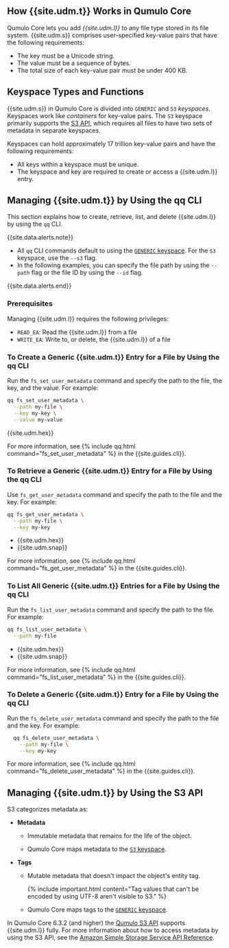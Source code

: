 ## How {{site.udm.t}} Works in Qumulo Core

Qumulo Core lets you add _{{site.udm.l}}_ to any file type stored in its file system. {{site.udm.s}} comprises user-specified key-value pairs that have the following requirements:

* The key must be a Unicode string.
* The value must be a sequence of bytes.
* The total size of each key-value pair must be under 400 KB.


<a id="keyspace"></a>
## Keyspace Types and Functions
{{site.udm.s}} in Qumulo Core is divided into `GENERIC` and `S3` _keyspaces_. Keyspaces work like _containers_ for key-value pairs. The `S3` keyspace primarily supports the [S3 API](https://docs.aws.amazon.com/AmazonS3/latest/API/Welcome.html), which requires all files to have two sets of metadata in separate keyspaces.

Keyspaces can hold approximately 17 trillion key-value pairs and have the following requirements:

* All keys within a keyspace must be unique.
* The keyspace and key are required to create or access a {{site.udm.l}} entry.


## Managing {{site.udm.t}} by Using the qq CLI
This section explains how to create, retrieve, list, and delete {{site.udm.l}} by using the `qq` CLI.

{{site.data.alerts.note}}
<ul>
  <li>All <code>qq</code> CLI commands default to using the <a href="#keyspace"><code>GENERIC</code> keyspace</a>. For the <code>S3</code> keyspace, use the <code>--s3</code> flag.</li>
  <li>In the following examples, you can specify the file path by using the <code>--path</code> flag or the file ID by using the <code>--id</code> flag.</li>
</ul>
{{site.data.alerts.end}}

### Prerequisites
Managing {{site.udm.l}} requires the following privileges:

* `READ_EA`: Read the {{site.udm.l}} from a file
* `WRITE_EA`: Write to, or delete, the {{site.udm.l}} of a file

### To Create a Generic {{site.udm.t}} Entry for a File by Using the qq CLI
Run the `fs_set_user_metadata` command and specify the path to the file, the key, and the value. For example:

```bash
qq fs_set_user_metadata \
  --path my-file \
  --key my-key \
  --value my-value
```

{{site.udm.hex}}

For more information, see {% include qq.html command="fs_set_user_metadata" %} in the {{site.guides.cli}}.

### To Retrieve a Generic {{site.udm.t}} Entry for a File by Using the qq CLI
Use `fs_get_user_metadata` command and specify the path to the file and the key. For example:

```bash
qq fs_get_user_metadata \
  --path my-file \
  --key my-key
```

* {{site.udm.hex}}
* {{site.udm.snap}}

For more information, see {% include qq.html command="fs_get_user_metadata" %} in the {{site.guides.cli}}.

### To List All Generic {{site.udm.t}} Entries for a File by Using the qq CLI
Run the `fs_list_user_metadata` command and specify the path to the file. For example:

```bash
qq fs_list_user_metadata \
  --path my-file
```

* {{site.udm.hex}}
* {{site.udm.snap}}

For more information, see {% include qq.html command="fs_list_user_metadata" %} in the {{site.guides.cli}}.

### To Delete a Generic {{site.udm.t}} Entry for a File by Using the qq CLI
Run the `fs_delete_user_metadata` command and specify the path to the file and the key. For example:

```bash
  qq fs_delete_user_metadata \
    --path my-file \
    --key my-key
```

For more information, see {% include qq.html command="fs_delete_user_metadata" %} in the {{site.guides.cli}}.


## Managing {{site.udm.t}} by Using the S3 API
S3 categorizes metadata as:

* **Metadata**
  
  * Immutable metadata that remains for the life of the object.
    
  * Qumulo Core maps metadata to the [`S3` keyspace](#keyspace).
    
* **Tags**
  
  * Mutable metadata that doesn't impact the object's entity tag.

    {% include important.html content="Tag values that can't be encoded by using UTF-8 aren't visible to S3." %}
    
  * Qumulo Core maps tags to the [`GENERIC` keyspace](#keyspace).
 
In Qumulo Core 6.3.2 (and higher) the [Qumulo S3 API](../s3-api) supports {{site.udm.l}} fully. For more information about how to access metadata by using the S3 API, see the [Amazon Simple Storage Service
API Reference](https://docs.aws.amazon.com/AmazonS3/latest/API/Welcome.html).
